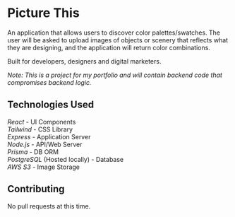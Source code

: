 # Picture This

An application that allows users to discover color palettes/swatches. The user will be asked to upload images of objects or scenery that reflects what they are designing, and the application will return color combinations.

Built for developers, designers and digital marketers.

<em>Note: This is a project for my portfolio and will contain backend code that compromises backend logic.</em>

## Technologies Used
<em>React</em> - UI Components<br>
<em>Tailwind</em> - CSS Library  
<em>Express</em> - Application Server  
<em>Node.js</em> - API/Web Server  
<em>Prisma</em> - DB ORM                  
<em>PostgreSQL</em> (Hosted locally) - Database  
<em>AWS S3</em> - Image Storage 

## Contributing

No pull requests at this time.
